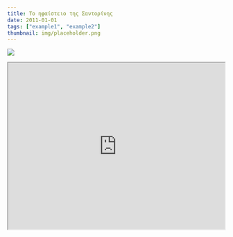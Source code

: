 ```yaml
---
title: Το ηφαίστειο της Σαντορίνης
date: 2011-01-01
tags: ["example1", "example2"]
thumbnail: img/placeholder.png
---
```

![](http://images.newsnow.gr/20/206812/megalo-fouskoma-tou-magmatos-kato-apo-to-ifaisteio-tis-santorinis-1-315x236.jpg) 
<iframe height="385" src="https://docs.google.com/file/d/0B4T-U5-yEriSa3A2aUtDdlZOdVk/preview" width="500"></iframe>
